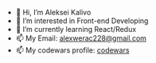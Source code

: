 - 👋 Hi, I’m Aleksei Kalivo
- 👀 I’m interested in Front-end Developing
- 🌱 I’m currently learning React/Redux
- 📫 My Email: alexwerac228@gmail.com
- 📫 My codewars profile: [codewars](https://www.codewars.com/users/alexwerac/stats)
